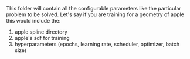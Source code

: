 This folder will contain all the configurable parameters like the particular problem to be solved. Let's say if you are training for a geometry of apple this would include the:
1. apple spline directory
2. apple's sdf for training
3. hyperparameters (epochs, learning rate, scheduler, optimizer, batch size)